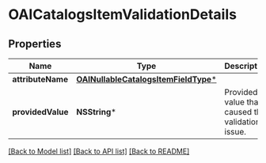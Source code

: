 # OAICatalogsItemValidationDetails

## Properties
Name | Type | Description | Notes
------------ | ------------- | ------------- | -------------
**attributeName** | [**OAINullableCatalogsItemFieldType***](OAINullableCatalogsItemFieldType.md) |  | 
**providedValue** | **NSString*** | Provided value that caused the validation issue. | 

[[Back to Model list]](../README.md#documentation-for-models) [[Back to API list]](../README.md#documentation-for-api-endpoints) [[Back to README]](../README.md)


